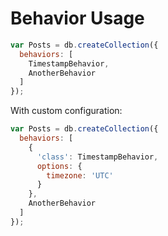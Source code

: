 # Behavior Usage

```js
var Posts = db.createCollection({
  behaviors: [
    TimestampBehavior,
    AnotherBehavior
  ]
});
```

With custom configuration:

```js
var Posts = db.createCollection({
  behaviors: [
    {
      'class': TimestampBehavior,
      options: {
        timezone: 'UTC'
      }
    },
    AnotherBehavior
  ]
});
```
